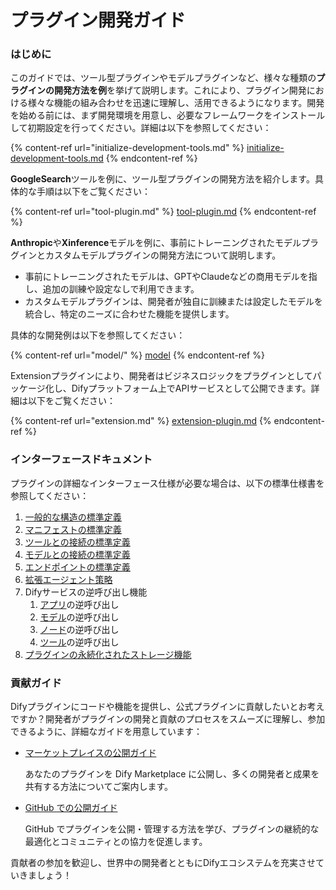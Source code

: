 # プラグイン開発ガイド

### はじめに

このガイドでは、ツール型プラグインやモデルプラグインなど、様々な種類の**プラグインの開発方法を例**を挙げて説明します。これにより、プラグイン開発における様々な機能の組み合わせを迅速に理解し、活用できるようになります。開発を始める前には、まず開発環境を用意し、必要なフレームワークをインストールして初期設定を行ってください。詳細は以下を参照してください：

{% content-ref url="initialize-development-tools.md" %}
[initialize-development-tools.md](initialize-development-tools.md)
{% endcontent-ref %}

**GoogleSearch**ツールを例に、ツール型プラグインの開発方法を紹介します。具体的な手順は以下をご覧ください：

{% content-ref url="tool-plugin.md" %}
[tool-plugin.md](tool-plugin.md)
{% endcontent-ref %}

**Anthropic**や**Xinference**モデルを例に、事前にトレーニングされたモデルプラグインとカスタムモデルプラグインの開発方法について説明します。

* 事前にトレーニングされたモデルは、GPTやClaudeなどの商用モデルを指し、追加の訓練や設定なしで利用できます。
* カスタムモデルプラグインは、開発者が独自に訓練または設定したモデルを統合し、特定のニーズに合わせた機能を提供します。

具体的な開発例は以下を参照してください：

{% content-ref url="model/" %}
[model](model/)
{% endcontent-ref %}

Extensionプラグインにより、開発者はビジネスロジックをプラグインとしてパッケージ化し、Difyプラットフォーム上でAPIサービスとして公開できます。詳細は以下をご覧ください：

{% content-ref url="extension.md" %}
[extension-plugin.md](extension-plugin.md)
{% endcontent-ref %}

### インターフェースドキュメント

プラグインの詳細なインターフェース仕様が必要な場合は、以下の標準仕様書を参照してください：

1. [一般的な構造の標準定義](../../schema-definition/general-specifications.md)
2. [マニフェストの標準定義](../../schema-definition/manifest.md)
3. [ツールとの接続の標準定義](../../schema-definition/tool.md)
4. [モデルとの接続の標準定義](../../schema-definition/model/)
5. [エンドポイントの標準定義](../../schema-definition/endpoint.md)
6. [拡張エージェント策略](../../schema-definition/agent.md)
7. Difyサービスの逆呼び出し機能
   1. [アプリ](../../schema-definition/reverse-invocation-of-the-dify-service/app.md "mention")の逆呼び出し
   2. [モデル](../../schema-definition/reverse-invocation-of-the-dify-service/model.md "mention")の逆呼び出し
   3. [ノード](../../schema-definition/reverse-invocation-of-the-dify-service/node.md "mention")の逆呼び出し
   4. [ツール](../../schema-definition/reverse-invocation-of-the-dify-service/tool.md "mention")の逆呼び出し
8. [プラグインの永続化されたストレージ機能](../../schema-definition/persistent-storage.md)

### 貢献ガイド

Difyプラグインにコードや機能を提供し、公式プラグインに貢献したいとお考えですか？開発者がプラグインの開発と貢献のプロセスをスムーズに理解し、参加できるように、詳細なガイドを用意しています：

*   [マーケットプレイスの公開ガイド](../../publish-plugins/publish-to-dify-marketplace.md)

    あなたのプラグインを Dify Marketplace に公開し、多くの開発者と成果を共有する方法についてご案内します。

*   [GitHub での公開ガイド](../../publish-plugins/publish-plugin-on-personal-github-repo.md)

    GitHub でプラグインを公開・管理する方法を学び、プラグインの継続的な最適化とコミュニティとの協力を促進します。

貢献者の参加を歓迎し、世界中の開発者とともにDifyエコシステムを充実させていきましょう！